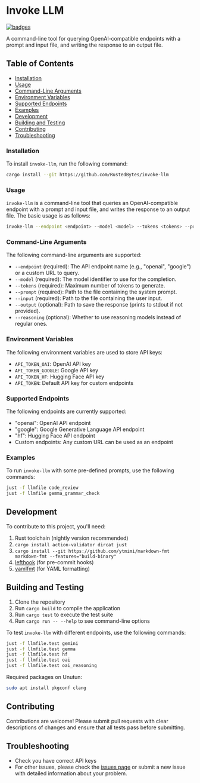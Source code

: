 # Invoke LLM

[![badges](https://img.shields.io/badge/open-all_badges-green)](./BADGES.md)

A command-line tool for querying OpenAI-compatible endpoints with a prompt and
input file, and writing the response to an output file.

## Table of Contents

* [Installation](#installation)
* [Usage](#usage)
* [Command-Line Arguments](#command-line-arguments)
* [Environment Variables](#environment-variables)
* [Supported Endpoints](#supported-endpoints)
* [Examples](#examples)
* [Development](#development)
* [Building and Testing](#building-and-testing)
* [Contributing](#contributing)
* [Troubleshooting](#troubleshooting)

### Installation

To install `invoke-llm`, run the following command:

```bash
cargo install --git https://github.com/RustedBytes/invoke-llm
```

### Usage

`invoke-llm` is a command-line tool that queries an OpenAI-compatible endpoint
with a prompt and input file, and writes the response to an output file. The
basic usage is as follows:

```bash
invoke-llm --endpoint <endpoint> --model <model> --tokens <tokens> --prompt <prompt_file> --input <input_file> [--output <output_file>]
```

### Command-Line Arguments

The following command-line arguments are supported:

* `--endpoint` (required): The API endpoint name (e.g., "openai", "google") or a
  custom URL to query.
* `--model` (required): The model identifier to use for the completion.
* `--tokens` (required): Maximum number of tokens to generate.
* `--prompt` (required): Path to the file containing the system prompt.
* `--input` (required): Path to the file containing the user input.
* `--output` (optional): Path to save the response (prints to stdout if not
  provided).
* `--reasoning` (optional): Whether to use reasoning models instead of regular
  ones.

### Environment Variables

The following environment variables are used to store API keys:

* `API_TOKEN_OAI`: OpenAI API key
* `API_TOKEN_GOOGLE`: Google API key
* `API_TOKEN_HF`: Hugging Face API key
* `API_TOKEN`: Default API key for custom endpoints

### Supported Endpoints

The following endpoints are currently supported:

* "openai": OpenAI API endpoint
* "google": Google Generative Language API endpoint
* "hf": Hugging Face API endpoint
* Custom endpoints: Any custom URL can be used as an endpoint

### Examples

To run `invoke-llm` with some pre-defined prompts, use the following commands:

```bash
just -f llmfile code_review
just -f llmfile gemma_grammar_check
```

## Development

To contribute to this project, you'll need:

1. Rust toolchain (nightly version recommended)
2. `cargo install action-validator dircat just`
3. `cargo install --git https://github.com/ytmimi/markdown-fmt markdown-fmt
   --features="build-binary"`
4. [lefthook](https://github.com/evilmartians/lefthook) (for pre-commit hooks)
5. [yamlfmt](https://github.com/google/yamlfmt) (for YAML formatting)

## Building and Testing

1. Clone the repository
2. Run `cargo build` to compile the application
3. Run `cargo test` to execute the test suite
4. Run `cargo run -- --help` to see command-line options

To test `invoke-llm` with different endpoints, use the following commands:

```bash
just -f llmfile.test gemini
just -f llmfile.test gemma
just -f llmfile.test hf
just -f llmfile.test oai
just -f llmfile.test oai_reasoning
```

Required packages on Unutun:

```bash
sudo apt install pkgconf clang
```

## Contributing

Contributions are welcome! Please submit pull requests with clear descriptions
of changes and ensure that all tests pass before submitting.

## Troubleshooting

* Check you have correct API keys
* For other issues, please check the [issues
  page](https://github.com/RustedBytes/invoke-llm/issues) or submit a new
  issue with detailed information about your problem.
